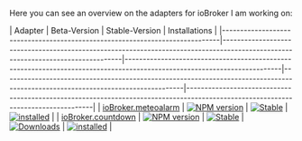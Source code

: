 Here you can see an overview on the adapters for ioBroker I am working on:


| Adapter                                                                     | Beta-Version                                                                                                                   | Stable-Version                                                                                                          | Installations                                                                                                                    |
|-----------------------------------------------------------------------------|--------------------------------------------------------------------------------------------------------------------------------|-------------------------------------------------------------------------------------------------------------------------|--------------------------------------------------------------------------------------------------------------------------------|----------------------------------------------------------------------------------------------------------------------------------|
| [ioBroker.meteoalarm](https://github.com/jack-blackson/ioBroker.meteoalarm) | [![NPM version](http://img.shields.io/npm/v/iobroker.meteoalarm.svg)](https://www.npmjs.com/package/iobroker.meteoalarm) | [![Stable](http://iobroker.live/badges/meteoalarm-stable.svg)](http://iobroker.live/badges/meteoalarm-stable.svg) | [![installed](http://iobroker.live/badges/meteoalarm-installed.svg)](http://iobroker.live/badges/meteoalarm-installed.svg) |
| [ioBroker.countdown](https://github.com/jack-blackson/ioBroker.countdown)         | [![NPM version](http://img.shields.io/npm/v/iobroker.birthdays.svg)](https://www.npmjs.com/package/iobroker.birthdays)         | [![Stable](http://iobroker.live/badges/birthdays-stable.svg)](http://iobroker.live/badges/birthdays-stable.svg)         | [![Downloads](https://img.shields.io/npm/dm/iobroker.birthdays.svg)](https://www.npmjs.com/package/iobroker.birthdays)         | [![installed](http://iobroker.live/badges/birthdays-installed.svg)](http://iobroker.live/badges/birthdays-installed.svg)         |